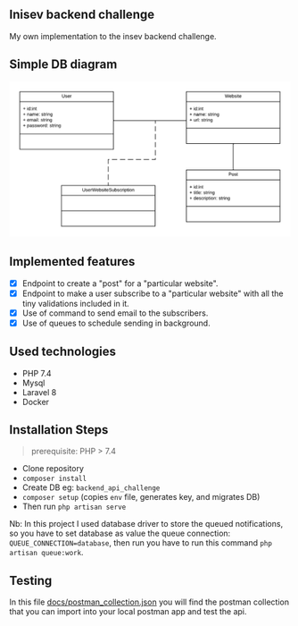 ## Inisev backend challenge
My own implementation to the insev backend challenge.

## Simple DB diagram
![](docs/db_simple_diagram.png)

## Implemented features
* [x] Endpoint to create a "post" for a "particular website".
* [x] Endpoint to make a user subscribe to a "particular website" with all the tiny validations included in it.
* [x] Use of command to send email to the subscribers.
* [x] Use of queues to schedule sending in background.

## Used technologies

- PHP 7.4
- Mysql
- Laravel 8
- Docker

## Installation Steps

> prerequisite: PHP > 7.4

* Clone repository
* `composer install`
* Create DB eg: `backend_api_challenge`
* `composer setup` (copies `env` file, generates key, and migrates DB)
* Then run ``` php artisan serve ```

Nb: In this project I used database driver to store the queued notifications, so you have to set database as value the queue connection: ``QUEUE_CONNECTION=database``, then run you have to run this command
``php artisan queue:work``.

## Testing
In this file [docs/postman_collection.json](docs/postman_collection.json) you will find the postman collection that you can import into your local postman app and test the api.






